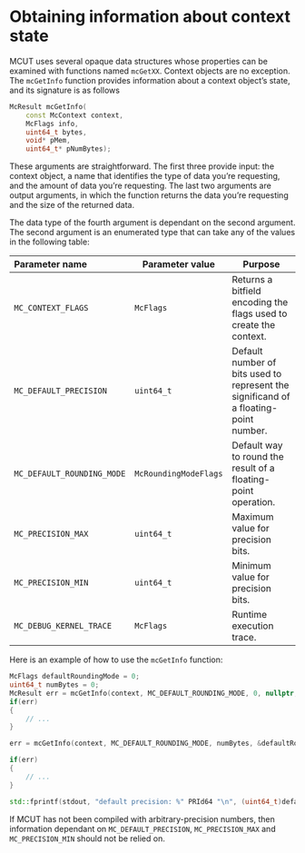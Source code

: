 # Obtaining information about context state

MCUT uses several opaque data structures whose properties can be examined with
functions named `mcGetXX`. Context objects are no exception. The `mcGetInfo`
function provides information about a context object’s state,
and its signature is as follows

```c++
McResult mcGetInfo(
    const McContext context,
    McFlags info,
    uint64_t bytes,
    void* pMem,
    uint64_t* pNumBytes);
```

These arguments are straightforward. The first three provide input: the context
object, a name that identifies the type of data you’re requesting, and the amount of
data you’re requesting. The last two arguments are output arguments, in which the
function returns the data you’re requesting and the size of the returned data.

The data type of the fourth argument is dependant on the second argument. The second argument is an enumerated type that can take any of the values in the following table:

|     Parameter name       | Parameter value      | Purpose |
|:----------------|----------------|----------------|
| `MC_CONTEXT_FLAGS` | `McFlags` | Returns a bitfield encoding the flags used to create the context. |
| `MC_DEFAULT_PRECISION` | `uint64_t` | Default number of bits used to represent the significand of a floating-point number. |
| `MC_DEFAULT_ROUNDING_MODE` | `McRoundingModeFlags` | Default way to round the result of a floating-point operation. |
| `MC_PRECISION_MAX` | `uint64_t` | Maximum value for precision bits. |
| `MC_PRECISION_MIN` | `uint64_t` | Minimum value for precision bits. |
| `MC_DEBUG_KERNEL_TRACE` | `McFlags` | Runtime execution trace. |


Here is an example of how to use the `mcGetInfo` function:

```c++
McFlags defaultRoundingMode = 0;
uint64_t numBytes = 0;
McResult err = mcGetInfo(context, MC_DEFAULT_ROUNDING_MODE, 0, nullptr, &numBytes);
if(err)
{
    // ...
}

err = mcGetInfo(context, MC_DEFAULT_ROUNDING_MODE, numBytes, &defaultRoundingMode, nullptr);

if(err)
{
    // ...
}

std::fprintf(stdout, "default precision: %" PRId64 "\n", (uint64_t)defaultPrec);
```

If MCUT has not been compiled with arbitrary-precision numbers, then information dependant on `MC_DEFAULT_PRECISION`, `MC_PRECISION_MAX` and `MC_PRECISION_MIN` should not be relied on. 